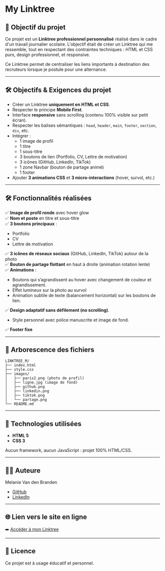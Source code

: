 # My Linktree

## 🎯 Objectif du projet

Ce projet est un **Linktree professionnel personnalisé** réalisé dans le cadre d'un travail journalier scolaire. L'objectif était de créer un Linktree qui me ressemble, tout en respectant des contraintes techniques : HTML et CSS purs, design professionnel, et responsive.

Ce Linktree permet de centraliser les liens importants à destination des recruteurs lorsque je postule pour une alternance.

---


## 🛠️ Objectifs & Exigences du projet

- Créer un Linktree **uniquement en HTML et CSS**.
- Respecter le principe **Mobile First**.
- Interface **responsive** sans scrolling (contenu 100% visible sur petit écran).
- Respecter les balises sémantiques : `head`, `header`, `main`, `footer`, `section`, `div`, etc.
- Intégrer :
  - 1 image de profil
  - 1 titre
  - 1 sous-titre
  - 3 boutons de lien (Portfolio, CV, Lettre de motivation)
  - 3 icônes (GitHub, LinkedIn, TikTok)
  - 1 zone Navbar (bouton de partage animé)
  - 1 footer
- Ajouter **3 animations CSS** et **3 micro-interactions** (hover, survol, etc.)


---



## 🛠️ Fonctionnalités réalisées

✅ **Image de profil ronde** avec hover glow  
✅ **Nom et poste** en titre et sous-titre  
✅ **3 boutons principaux** :
  - Portfolio
  - CV
  - Lettre de motivation  

✅ **3 icônes de réseaux sociaux** (GitHub, LinkedIn, TikTok) autour de la photo  
✅ **Bouton de partage flottant** en haut à droite (animation rotation lente)  
✅ **Animations** :

  - Boutons qui s’agrandissent au hover avec changement de couleur et agrandissement.
  - Effet lumineux sur la photo au survol
  - Animation subtile de texte (balancement horizontal) sur les boutons de lien.

✅ **Design adaptatif sans défilement (no scrolling)**.
  - Style personnel avec police manuscrite et image de fond.

✅ **Footer fixe**

---


## 📂 Arborescence des fichiers

```
LINKTREE_M/
├── index.html
├── style.css
├── images/
│   ├── paris2.png (photo de profil)
│   ├── ligne.jpg (image de fond)
│   ├── github.png
│   ├── linkedin.png
│   ├── tiktok.png
│   └── partage.png
└── README.md
```

---


## 🎨 Technologies utilisées

- **HTML 5**
- **CSS 3**

Aucun framework, aucun JavaScript : projet 100% HTML/CSS.

---


## 👩‍💻 Auteure

Melanie Van den Branden  
- [GitHub](https://github.com/MelM26)  
- [LinkedIn](https://www.linkedin.com/in/melanie-vandenbranden)


---


## 🌐 Lien vers le site en ligne

➡️ [Accéder à mon Linktree](https://melm26.github.io/LINKTREE_M/)


---

## 📄 Licence

Ce projet est à usage éducatif et personnel.

